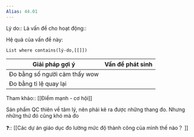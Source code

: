 ```yaml
---
Alias: 44.01
---
```


Lý do::
Là vấn đề cho hoạt động:: 

Hệ quả của vấn đề này:
```dataview
List where contains(lý-do,[[]])
```

| Giải pháp gợi ý               | Vấn đề phát sinh |
| ----------------------------- | ---------------- |
| Đo bằng số người cảm thấy wow |                  |
| Đo bằng tỉ lệ quay lại        |                  |

Tham khảo:: [[Điểm mạnh - cơ hội]]

Sản phẩm QC thiên về tâm lý, nên phải kê ra được những thang đo. Nhưng những thứ đó cũng khó mà đo

❓:: [[Các dự án giáo dục đo lường mức độ thành công của mình thế nào？ ]]